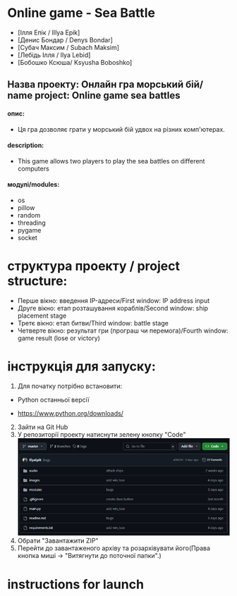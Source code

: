 # Online game - Sea Battle

* [Ілля Епік / Illya Epik]
* [Денис Бондар / Denys Bondar]
* [Субач Максим / Subach Maksim]
* [Лебідь Ілля / Ilya Lebid]
* [Бобошко Ксюша/ Ksyusha Boboshko]

## Назва проекту: Онлайн гра морський бій/ name project: Online game sea battles

#### опис:
* Ця гра дозволяє грати у морський бій удвох на різних комп'ютерах.
#### description:
* This game allows two players to play the sea battles on different computers

#### модулі/modules:
+ os 
+ pillow
+ random
+ threading
+ pygame
+ socket 

# структура проекту / project structure:
* Перше вікно: введення IP-адреси/First window: IP address input
* Друге вікно: етап розташування кораблів/Second window: ship placement stage
* Третє вікно: етап битви/Third window: battle stage
* Четверте вікно: результат гри (програш чи перемога)/Fourth window: game result (lose or victory)

# інструкція для запуску:
1. Для початку потрібно встановити:
* Python останньої версії
- https://www.python.org/downloads/
2. Зайти на Git Hub
3. У репозиторії проекту натиснути зелену кнопку "Code"
![alt text](image.png)
4. Обрати "Завантажити ZIP"
5. Перейти до завантаженого архіву та розархівувати його(Права кнопка миші -> "Витягнути до поточної папки".)


# instructions for launch


